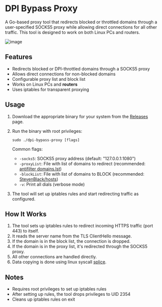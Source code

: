 # DPI Bypass Proxy

A Go-based proxy tool that redirects blocked or throttled domains through a user-specified SOCKS5 proxy while allowing direct connections for all other traffic. This tool is designed to work on both Linux PCs and routers.

![image](https://github.com/user-attachments/assets/f772e8a4-f3f2-499f-8c6b-5d7d414b6592)

## Features

- Redirects blocked or DPI-throttled domains through a SOCKS5 proxy
- Allows direct connections for non-blocked domains
- Configurable proxy list and block list
- Works on Linux PCs and **routers**
- Uses iptables for transparent proxying

## Usage

1. Download the appropriate binary for your system from the [Releases](https://github.com/Jipok/dpi-bypass-proxy/releases) page.

2. Run the binary with root privileges:

   ```
   sudo ./dpi-bypass-proxy [flags]
   ```

   Common flags:
   - `-socks5`: SOCKS5 proxy address (default: "127.0.0.1:1080")
   - `-proxyList`: File with list of domains to redirect (recommended: [antifilter domains.lst](https://antifilter.download/list/domains.lst))
   - `-blockList`: File with list of domains to BLOCK (recommended: [StevenBlack/hosts](https://raw.githubusercontent.com/StevenBlack/hosts/master/alternates/gambling/hosts))
   - `-v`: Print all dials (verbose mode)

3. The tool will set up iptables rules and start redirecting traffic as configured.

## How It Works

1. The tool sets up iptables rules to redirect incoming HTTPS traffic (port 443) to itself.
2. It reads the server name from the TLS ClientHello message.
3. If the domain is in the block list, the connection is dropped.
4. If the domain is in the proxy list, it's redirected through the SOCKS5 proxy.
5. All other connections are handled directly.
6. Data copying is done using linux syscall [splice](https://en.wikipedia.org/wiki/Splice_%28system_call%29).

## Notes

- Requires root privileges to set up iptables rules
- After setting up rules, the tool drops privileges to UID 2354
- Cleans up iptables rules on exit
